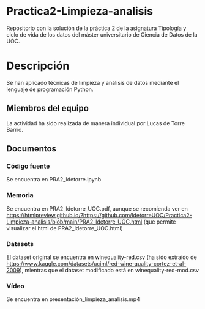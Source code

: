 # Practica2-Limpieza-analisis

Repositorio con la solución de la práctica 2 de la asignatura Tipología y ciclo de vida de los datos del máster universitario de Ciencia de Datos de la UOC.

# Descripción

Se han aplicado técnicas de limpieza y análisis de datos mediante el lenguaje de programación Python.

## Miembros del equipo

La actividad ha sido realizada de manera individual por Lucas de Torre Barrio.

## Documentos

### Código fuente
  Se encuentra en PRA2_ldetorre.ipynb
### Memoria
  Se encuentra en PRA2_ldetorre_UOC.pdf, aunque se recomienda ver en https://htmlpreview.github.io/?https://github.com/ldetorreUOC/Practica2-Limpieza-analisis/blob/main/PRA2_ldetorre_UOC.html (que permite visualizar el html de PRA2_ldetorre_UOC.html)
### Datasets
  El dataset original se encuentra en winequality-red.csv (ha sido extraído de https://www.kaggle.com/datasets/uciml/red-wine-quality-cortez-et-al-2009), mientras que el dataset modificado está en winequality-red-mod.csv  
### Vídeo
  Se encuentra en presentación_limpieza_analisis.mp4
